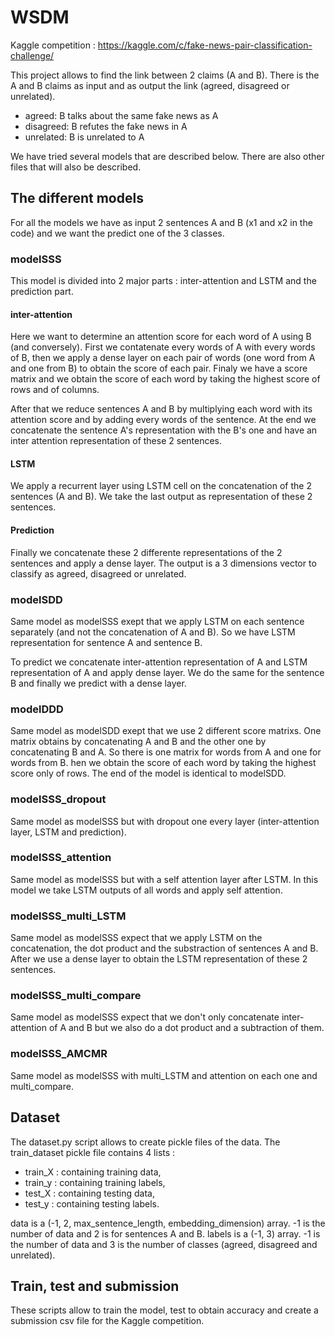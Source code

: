 # WSDM
Kaggle competition : https://kaggle.com/c/fake-news-pair-classification-challenge/

This project allows to find the link between 2 claims (A and B). There is the A and B claims as input and as output the link (agreed, disagreed or unrelated).

* agreed: B talks about the same fake news as A
* disagreed: B refutes the fake news in A
* unrelated: B is unrelated to A 

We have tried several models that are described below. There are also other files that will also be described.

## The different models

For all the models we have as input 2 sentences A and B (x1 and x2 in the code) and we want the predict one of the 3 classes.

### modelSSS
This model is divided into 2 major parts : inter-attention and LSTM and the prediction part.

#### inter-attention
Here we want to determine an attention score for each word of A using B (and conversely). First we contatenate every words of A with every words of B, then we apply a dense layer on each pair of words (one word from A and one from B) to obtain the score of each pair. Finaly we have a score matrix and we obtain the score of each word by taking the highest score of rows and of columns. 

After that we reduce sentences A and B by multiplying each word with its attention score and by adding every words of the sentence. At the end we concatenate the sentence A's representation with the B's one and have an inter attention representation of these 2 sentences.

#### LSTM
We apply a recurrent layer using LSTM cell on the concatenation of the 2 sentences (A and B). We take the last output as representation of these 2 sentences.

#### Prediction
Finally we concatenate these 2 differente representations of the 2 sentences and apply a dense layer. The output is a 3 dimensions vector to classify as agreed, disagreed or unrelated.

### modelSDD
Same model as modelSSS exept that we apply LSTM on each sentence separately (and not the concatenation of A and B). So we have LSTM representation for sentence A and sentence B. 

To predict we concatenate inter-attention representation of A and LSTM representation of A and apply dense layer. We do the same for the sentence B and finally we predict with a dense layer.

### modelDDD
Same model as modelSDD exept that we use 2 different score matrixs. One matrix obtains by concatenating A and B and the other one by concatenating B and A. So there is one matrix for words from A and one for words from B. hen we obtain the score of each word by taking the highest score only of rows. The end of the model is identical to modelSDD.


### modelSSS_dropout
Same model as modelSSS but with dropout one every layer (inter-attention layer, LSTM and prediction).

### modelSSS_attention
Same model as modelSSS but with a self attention layer after LSTM. In this model we take LSTM outputs of all words and apply self attention. 

### modelSSS_multi_LSTM
Same model as modelSSS expect that we apply LSTM on the concatenation, the dot product and the substraction of sentences A and B. After we use a dense layer to obtain the LSTM representation of these 2 sentences.

### modelSSS_multi_compare
Same model as modelSSS expect that we don't only concatenate inter-attention of A and B but we also do a dot product and a subtraction of them.

### modelSSS_AMCMR
Same model as modelSSS with multi_LSTM and attention on each one and multi_compare.


## Dataset

The dataset.py script allows to create pickle files of the data. The train_dataset pickle file contains 4 lists :
* train_X : containing training data,
* train_y : containing training labels,
* test_X : containing testing data,
* test_y : containing testing labels.

data is a (-1, 2, max_sentence_length, embedding_dimension) array. -1 is the number of data and 2 is for sentences A and B.
labels is a (-1, 3) array. -1 is the number of data and 3 is the number of classes (agreed, disagreed and unrelated).

## Train, test and submission

These scripts allow to train the model, test to obtain accuracy and create a submission csv file for the Kaggle competition.

